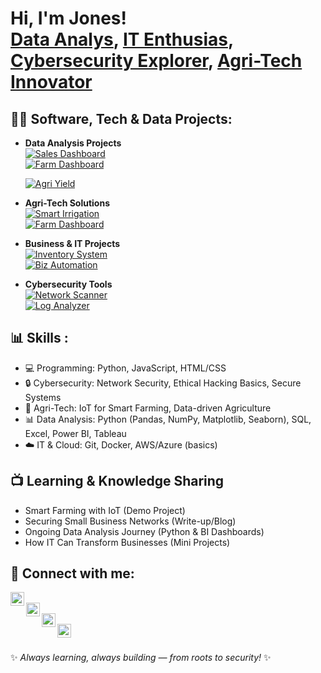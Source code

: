 <h1>Hi, I'm Jones! <br/>
<a href="https://github.com/rootsec">Data Analys</a>, 
<a href="#">IT Enthusias</a>, 
<a href="#">Cybersecurity Explorer</a>, 
<a href="#">Agri-Tech Innovator</a></h1>


<h2>👨‍💻 Software, Tech & Data Projects:</h2>

- <b>Data Analysis Projects </b>  
  [![Sales Dashboard](https://img.shields.io/badge/Repo-Sales_Data_Dashboard-blueviolet?logo=github)](https://github.com/rootsec/sales-dashboard)  
  [![Farm Dashboard](https://img.shields.io/badge/Live-EDA_Boston-orange?logo=github)](https://jaytech9.github.io/EDA-Boston/) <br> 

  [![Agri Yield](https://img.shields.io/badge/Repo-Agriculture_Yield_Analysis-success?logo=github)](https://github.com/rootsec/agri-yield-analysis)
  

- <b>Agri-Tech Solutions</b>  
  [![Smart Irrigation](https://img.shields.io/badge/Repo-Smart_Irrigation_System-brightgreen?logo=github)](https://github.com/rootsec/smart-irrigation)  
  [![Farm Dashboard](https://img.shields.io/badge/Repo-Farm_Data_Dashboard-orange?logo=github)](https://github.com/rootsec/farm-dashboard)  

- <b>Business & IT Projects</b>  
  [![Inventory System](https://img.shields.io/badge/Repo-Inventory_System-lightgrey?logo=github)](https://github.com/rootsec/inventory-system)  
  [![Biz Automation](https://img.shields.io/badge/Repo-Business_Automation-yellow?logo=github)](https://github.com/rootsec/biz-automation)

  
- <b>Cybersecurity Tools</b>  
  [![Network Scanner](https://img.shields.io/badge/Repo-Network_Scanner-blue?logo=github)](https://github.com/rootsec/network-scanner)  
  [![Log Analyzer](https://img.shields.io/badge/Repo-Log_Analyzer-green?logo=github)](https://jaytech9.github.io/Logalyzer/)


<h2>📊 Skills :</h2>

- 💻 Programming: Python, JavaScript, HTML/CSS  
- 🔒 Cybersecurity: Network Security, Ethical Hacking Basics, Secure Systems  
- 🌱 Agri-Tech: IoT for Smart Farming, Data-driven Agriculture  
- 📊 Data Analysis: Python (Pandas, NumPy, Matplotlib, Seaborn), SQL, Excel, Power BI, Tableau  
- ☁️ IT & Cloud: Git, Docker, AWS/Azure (basics)  


<h2>📺 Learning & Knowledge Sharing</h2>

- Smart Farming with IoT (Demo Project)  
- Securing Small Business Networks (Write-up/Blog)  
- Ongoing Data Analysis Journey (Python & BI Dashboards)  
- How IT Can Transform Businesses (Mini Projects)  



<h2> 🤳 Connect with me:</h2>

[<img align="left" alt="RootSec | YouTube" width="22px" src="https://cdn.jsdelivr.net/npm/simple-icons@v3/icons/youtube.svg" />][youtube]  
[<img align="left" alt="RootSec | Twitter" width="22px" src="https://cdn.jsdelivr.net/npm/simple-icons@v3/icons/twitter.svg" />][twitter]  
[<img align="left" alt="RootSec | LinkedIn" width="22px" src="https://cdn.jsdelivr.net/npm/simple-icons@v3/icons/linkedin.svg" />][linkedin]  
[<img align="left" alt="RootSec | Instagram" width="22px" src="https://cdn.jsdelivr.net/npm/simple-icons@v3/icons/instagram.svg" />][instagram]  

<br/>

[twitter]: https://twitter.com/  
[youtube]: https://www.youtube.com/  
[instagram]: https://www.instagram.com/  
[linkedin]: https://www.linkedin.com/in/jones-kwamehene-885a6a25a

✨ *Always learning, always building — from roots to security!* ✨

